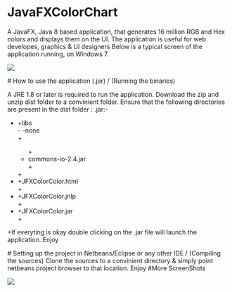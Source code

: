# JavaFXColorChart
A JavaFX, Java 8 based application, that generates 16 million RGB and Hex colors and displays them on the UI. The application is useful for web developes, graphics &amp; UI designers 
Below is a typical screen of the application running, on Windows 7.
</p>
<p>
<img src="https://www.dropbox.com/s/doa6k315ibb1740/javacolorchart_shot_007.png?raw=1">
</p>
# How to use the application (.jar) / (Running the binaries)
<p>
A JRE 1.8 or later is required to run the application. Download the zip and unzip dist folder to a convinient folder. Ensure that the following directories are present in the dist folder : .jar:- 
   <ul>
     <li>+libs<br></li>
-      -none<br>
+    <ul>
+      <li>commons-io-2.4.jar</li>
+    </ul>
+    <li>+JFXColorColor.html</li>
+    <li>+JFXColorColor.jnlp</li>
+    <li>+JFXColorColor.jar</li>
+    </ul>
+If everyting is okay double clicking on the .jar file will launch the application. Enjoy
</p>
# Setting up the project in Netbeans/Eclipse or any other IDE / (Compiling the sources)
Clone the sources to a convinient directory & simply point netbeans project browser to that location. Enjoy
#More ScreenShots
<p>
<img src="https://www.dropbox.com/s/l697qw1pjtz0we8/javacolorchart_shot_002.png?raw=1">
</p>
